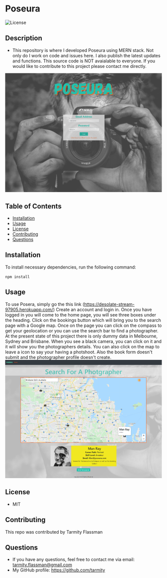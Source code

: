 # Poseura
![License](https://img.shields.io/github/license/tarmity/budget-tracker)

## Description
  * This repository is where I developed Poseura using MERN stack. Not only do I work on code and issues here. I also publish the latest updates and functions. This source code is NOT avaialable to everyone. If you would like to contribute to this project please contact me directly.
  
  ![img](https://github.com/Tarmity/poseura/blob/main/client/src/components/Images/loginPage.png?raw=true)
  

  ## Table of Contents
  * [Installation](#installation)
  * [Usage](#Usage)
  * [License](#License)
  * [Contributing](#Contributing)
  * [Questions](#Questions)
  

  ## Installation
  To install necessary dependencies, run the following command:
  
    npm install

  ## Usage
  To use Posera, simply go the this link (https://desolate-stream-97905.herokuapp.com/) Create an account and login in. Once you have logged in you will come to the home page, you will see three boxes under the heading.  Click on the bookings button which will bring you to the search page with a Google map. Once on the page you can click on the compass to get your geolocation or you can use the search bar to find a photographer. At the present state of this project there is only dummy data in Melbourne, Sydney and Brisbane. When you see a black camera, you can click on it and it will show you the photographers details. You can also click on the map to leave a icon to say your having a photshoot. Also the book form doesn't submit and the photographer profile doesn't create.
   ![img](https://github.com/Tarmity/poseura/blob/main/client/src/components/Images/searchPage.png?raw=true)
  
  ## License
  * MIT

  ## Contributing
  This repo was contributed by Tarmity Flassman

  ## Questions
  * If you have any questions, feel free to contact me via email: tarmity.flassman@gmail.com
  * My GitHub profile: https://github.com/tarmity
